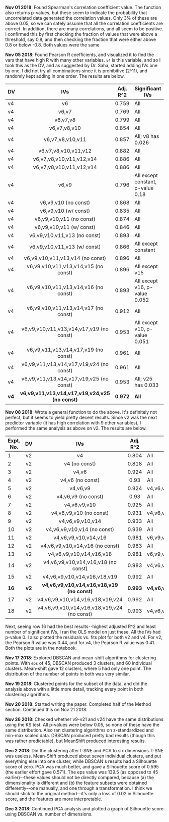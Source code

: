 **Nov 01 2018**: Found Spearman's correlation coefficient value. The function also returns p-values, but these seem to indicate the probability that uncorrelated data generated the correlation values. Only 3% of these are above 0.05, so we can safely assume that all the correlation coefficients are correct. In addition, there are many correlations, and all seem to be positive. I confirmed this by first checking the fraction of values that were above a threshold, say 0.8, and then checking the fraction that were either above 0.8 or below -0.8. Both values were the same

**Nov 05 2018**: Found Pearson R coefficients, and visualized it to find the vars that have high R with many other variables. `v4` is this variable, and so I took this as the DV, and as suggested by Dr. Saha, started adding IVs one by one. I did not try all combinations since it is prohibitive (2^11), and randomly kept adding in one order. The results are below.  



DV |IVs | Adj. R^2|Significant IVs
---|:---:|:---:|---
v4 |v6 | 0.759|All
v4 |v6,v7|0.769|All
v4 |v6,v7,v8|0.799|All
v4 |v6,v7,v8,v10|0.854|All
v4 |v6,v7,v8,v10,v11|0.857|All; v8 has 0.026
v4 |v6,v7,v8,v10,v11,v12|0.882|All
v4 |v6,v7,v8,v10,v11,v12,v14|0.886|All
v4 |v6,v7,v8,v10,v11,v12,v14|0.886|All
v4 |v6,v9|0.796|All except constant, p-value 0.18
v4 |v6,v9,v10 (no const)|0.868|All
v4 |v6,v9,v10 (w/ const)|0.835|All
v4 |v6,v9,v10,v11 (no const)|0.874|All
v4 |v6,v9,v10,v11 (w/ const)|0.846|All
v4 |v6,v9,v10,v11,v13 (no const)|0.893|All
v4 |v6,v9,v10,v11,v13 (w/ const)|0.866|All except constant
v4 |v6,v9,v10,v11,v13,v14 (no const)|0.896|All
v4 |v6,v9,v10,v11,v13,v14,v15 (no const)|0.896|All except v15
v4 |v6,v9,v10,v11,v13,v14,v16 (no const)|0.893|All except v16, p-value 0.052
v4 |v6,v9,v10,v11,v13,v14,v17 (no const)|0.912|All
v4 |v6,v9,v10,v11,v13,v14,v17,v19 (no const)|0.953|All except v10, p-value 0.051
v4 |v6,v9,v11,v13,v14,v17,v19 (no const)|0.961|All
v4 |v6,v9,v11,v13,v14,v17,v19,v24 (no const)|0.961|All
v4 |v6,v9,v11,v13,v14,v17,v19,v25 (no const)|0.953|All, v25 has 0.033
**v4** |**v6,v9,v11,v13,v14,v17,v19,v24,v25 (no const)**|**0.972**|**All**

**Nov 08 2018**: Wrote a general function to do the above. It's definitely not perfect, but it seems to yield pretty decent results. Since v2 was the next predictor variable (it has high correlation with 9 other variables), I performed the same analysis as above on v2. The results are below.  



| Expt. No. |   DV   |                     IVs                     | Adj. R^2  | Significant IVs               |
| --------- | :----: | :-----------------------------------------: | :-------: | ----------------------------- |
| 1         |   v2   |                     v4                      |   0.804   | All                           |
| 2         |   v2   |                v4 (no const)                |   0.818   | All                           |
| 3         |   v2   |                    v4,v6                    |   0.924   | All                           |
| 4         |   v2   |              v4,v6 (no const)               |   0.93    | All                           |
| 5         |   v2   |                  v4,v6,v9                   |   0.924   | v4,v6,v9                      |
| 6         |   v2   |             v4,v6,v9 (no const)             |   0.93    | All                           |
| 7         |   v2   |                v4,v6,v9,v10                 |   0.925   | All                           |
| 8         |   v2   |           v4,v6,v9,v10 (no const)           |   0.931   | v4,v6,v10                     |
| 9         |   v2   |              v4,v6,v9,v10,v14               |   0.933   | All                           |
| 10        |   v2   |         v4,v6,v9,v10,v14 (no const)         |   0.939   | All                           |
| 11        |   v2   |            v4,v6,v9,v10,v14,v16             |   0.981   | v6,v9,v10,v14,v16,v18         |
| 12        |   v2   |       v4,v6,v9,v10,v14,v16 (no const)       |   0.983   | All                           |
| 13        |   v2   |          v4,v6,v9,v10,v14,v16,v18           |   0.981   | v6,v9,v10,v14,v16,v18         |
| 14        |   v2   |     v4,v6,v9,v10,v14,v16,v18 (no const)     |   0.983   | v4,v6,v9,v10,v14,v16          |
| 15        |   v2   |        v4,v6,v9,v10,v14,v16,v18,v19         |   0.992   | All                           |
| **16**    | **v2** | **v4,v6,v9,v10,v14,v16,v18,v19 (no const)** | **0.993** | **v4,v6,v10,v14,v16,v18,v19** |
| 17        |   v2   |      v4,v6,v9,v10,v14,v16,v18,v19,v24       |   0.992   | All                           |
| 18        |   v2   | v4,v6,v9,v10,v14,v16,v18,v19,v24 (no const) |   0.993   | v4,v6,v10,v14,v16,v18,v19,v24 |

Next, seeing row 16 had the best results--highest adjusted R^2 and least number of significant IVs, I ran the OLS model on just these. All the IVs had p-value 0. I also plotted the residuals vs. fits plot for both v2 and v4. For v2, the Pearson R value was 0.44, and for v4, the Pearson R value was 0.41. Both the plots are in the notebook.

**Nov 17 2018**: Explored DBSCAN and mean-shift algorithms for clustering points. With `eps` of 45, DBSCAN produced 3 clusters, and 60 individual clusters. Mean-shift gave 12 clusters, where 5 had only one point. The distribution of the number of points in both was very similar.  

**Nov 19 2018**: Clustered points for the subset of the data, and did the analysis above with a little more detail, tracking every point in both clustering algorithms.

**Nov 20 2018**: Started writing the paper. Completed half of the Method section. Continued this on Nov 21 2018.

**Nov 26 2018**: Checked whether v9-v21 and v24 have the same distributions using the KS test. All p-values were below 0.05, so none of these have the same distribution. Also ran clustering algorithms on z-standardized and min-max scaled data. DBSCAN produced pretty bad results (though this was rather predictable), but MeanShift produced interesting results.  

**Dec 2 2018**: Did the clustering after t-SNE and PCA to six dimensions. t-SNE was useless. Mean-Shift produced about seven individual clusters, and put everything else into one cluster, while DBSCAN's results had a Silhouette score of zero. PCA was much better, and gave a Silhouette score of 0.595 (the earlier effort gave 0.571). The eps value was 139.5 (as opposed to 45 earlier)--these values should not be directly compared, because (a) the dimensionality is different and (b) the feature subsets were obtained differently--one manually, and one through a transformation. I think we should stick to the original method--it's only a loss of 0.02 in Silhouette score, and the features are more interpretable.

**Dec 3 2018**: Continued PCA analysis and plotted a graph of Silhouette score using DBSCAN vs. number of dimensions.